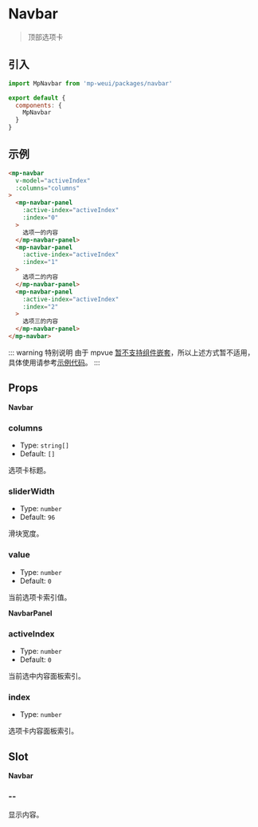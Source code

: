 # Navbar

> 顶部选项卡

## 引入

``` js
import MpNavbar from 'mp-weui/packages/navbar'

export default {
  components: {
    MpNavbar
  }
}
```

## 示例

``` html
<mp-navbar
  v-model="activeIndex"
  :columns="columns"
>
  <mp-navbar-panel
    :active-index="activeIndex"
    :index="0"
  >
    选项一的内容
  </mp-navbar-panel>
  <mp-navbar-panel
    :active-index="activeIndex"
    :index="1"
  >
    选项二的内容
  </mp-navbar-panel>
  <mp-navbar-panel
    :active-index="activeIndex"
    :index="2"
  >
    选项三的内容
  </mp-navbar-panel>
</mp-navbar>
```

::: warning 特别说明
由于 mpvue [暂不支持组件嵌套](https://trello.com/c/UKF5tFv9/34-%E6%94%AF%E6%8C%81%E6%9B%B4%E5%A4%8D%E6%9D%82%E7%9A%84-slot)，所以上述方式暂不适用，具体使用请参考[示例代码](https://github.com/youngluo/mp-weui/blob/master/src/pages/navbar/index.vue)。
:::

## Props

**Navbar**

### columns

* Type: `string[]`
* Default: `[]`

选项卡标题。

### sliderWidth

* Type: `number`
* Default: `96`

滑块宽度。

### value

* Type: `number`
* Default: `0`

当前选项卡索引值。

**NavbarPanel**

### activeIndex

* Type: `number`
* Default: `0`

当前选中内容面板索引。

### index

* Type: `number`

选项卡内容面板索引。

## Slot

**Navbar**

### --

显示内容。
